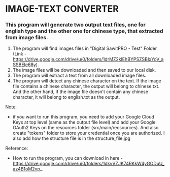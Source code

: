 # IMAGE-TEXT CONVERTER


### This program will generate two output text files, one for english type and the other one for chinese type, that extracted from image files.
1. The program will find images files in "Digital SawitPRO - Test" Folder (Link - https://drive.google.com/drive/u/0/folders/1drMZ2klEhBYPSZSBIxYoV_aSSBEIe68y).
2. The image files will be downloaded and then saved to our local disk.
3. The program will extract a text from all downloaded image files.
4. The program will detect any chinese character on the text. If the image file contains a chinese character, the output will belong to chinese.txt. And the other hand, if the image file doesn't contain any chinese character, it will belong to english.txt as the output.


Note:
- if you want to run this program, you need to add your Google Cloud Keys at top level (same as the output file level) and add your Google OAuth2 Keys on the resources folder (src/main/recsources). And also create "tokens" folder to store your credential once you are authorized. I also add how the structure file is in the structure_file.jpg

Reference: 
- How to run the program, you can download in here - https://drive.google.com/drive/u/0/folders/1dkvVZJK74RKkW4yGODuU_az4B1oM2vp_.
